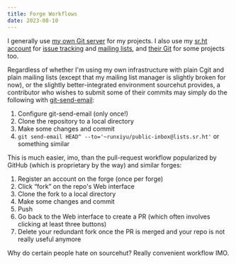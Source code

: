 ```yaml
---
title: Forge Workflows
date: 2023-08-10
---
```


I generally use [my own Git server](https://git.runxiyu.org/) for my
projects. I also use my [sr.ht account](https://sr.ht/~runxiyu) for
[issue tracking](https://todo.sr.ht/~runxiyu) and [mailing
lists](https://lists.sr.ht/~runxiyu), and [their
Git](https://git.sr.ht/~runxiyu) for some projects too.

Regardless of whether I'm using my own infrastructure with plain Cgit
and plain mailing lists (except that my mailing list manager is slightly
broken for now), or the slightly better-integrated environment sourcehut
provides, a contributor who wishes to submit some of their commits may
simply do the following with
[git-send-email](https://git-send-email.io):

1.  Configure git-send-email (only once!)
2.  Clone the repository to a local directory
3.  Make some changes and commit
4.  `git send-email HEAD^ --to='~runxiyu/public-inbox@lists.sr.ht'` or
    something similar

This is much easier, imo, than the pull-request workflow popularized by
GitHub (which is proprietary by the way) and similar forges:

1.  Register an account on the forge (once per forge)
2.  Click “fork” on the repo's Web interface
3.  Clone the fork to a local directory
4.  Make some changes and commit
5.  Push
6.  Go back to the Web interface to create a PR (which often involves
    clicking at least three buttons)
7.  Delete your redundant fork once the PR is merged and your repo is
    not really useful anymore

Why do certain people hate on sourcehut? Really convenient workflow IMO.
